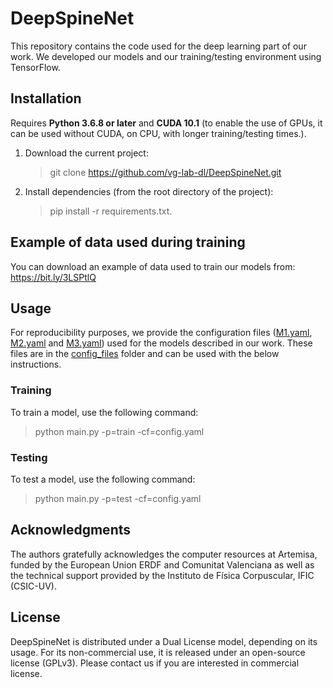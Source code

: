 # DeepSpineNet
This repository contains the code used for the deep learning part of our work. We developed our models and our training/testing environment using TensorFlow.

## Installation
Requires **Python 3.6.8 or later** and **CUDA 10.1** (to enable the use of GPUs, it can be used without CUDA, on CPU, with longer training/testing times.).
1. Download the current project:
   > git clone https://github.com/vg-lab-dl/DeepSpineNet.git
2. Install dependencies (from the root directory of the project):
   > pip install -r requirements.txt.

## Example of data used during training
You can download an example of data used to train our models from: https://bit.ly/3LSPtlQ

## Usage
For reproducibility purposes, we provide the configuration files ([M1.yaml](config_files/M1.yaml), [M2.yaml](config_files/M2.yaml) and [M3.yaml](config_files/M3.yaml)) used for the models described in our work. These files are in the [config_files](config_files) folder and can be used with the below instructions. 
### Training
To train a model, use the following command:
> python main.py -p=train -cf=config.yaml

### Testing
To test a model, use the following command:
> python main.py -p=test -cf=config.yaml

## Acknowledgments
The authors gratefully acknowledges the computer resources at Artemisa, funded by the European Union ERDF and Comunitat Valenciana as well as the technical support provided by the Instituto de Física Corpuscular, IFIC (CSIC-UV).

## License 
DeepSpineNet is distributed under a Dual License model, depending on its usage. For its non-commercial use, it is released under an open-source license (GPLv3). Please contact us if you are interested in commercial license.
